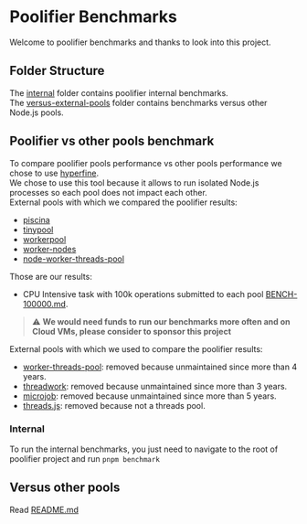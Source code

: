 # Poolifier Benchmarks

Welcome to poolifier benchmarks and thanks to look into this project.

## Folder Structure

The [internal](./internal) folder contains poolifier internal benchmarks.  
The [versus-external-pools](./versus-external-pools) folder contains benchmarks versus other Node.js pools.

## Poolifier vs other pools benchmark

To compare poolifier pools performance vs other pools performance we chose to use [hyperfine](https://github.com/sharkdp/hyperfine).  
We chose to use this tool because it allows to run isolated Node.js processes so each pool does not impact each other.  
External pools with which we compared the poolifier results:

- [piscina](https://github.com/piscinajs/piscina)
- [tinypool](https://github.com/tinylibs/tinypool)
- [workerpool](https://github.com/josdejong/workerpool)
- [worker-nodes](https://github.com/allegro/node-worker-nodes)
- [node-worker-threads-pool](https://github.com/SUCHMOKUO/node-worker-threads-pool)

Those are our results:

- CPU Intensive task with 100k operations submitted to each pool [BENCH-100000.md](./versus-external-pools/BENCH-100000.md).

> :warning: **We would need funds to run our benchmarks more often and on Cloud VMs, please consider to sponsor this project**

External pools with which we used to compare the poolifier results:

<!-- - [node-worker-threads-pool](https://github.com/SUCHMOKUO/node-worker-threads-pool): removed because it does not support dynamic modules import or import outside the worker function. The worker function is expected to be self-contained, which makes it difficult to use in real world application without ugly hacks. -->

- [worker-threads-pool](https://github.com/watson/worker-threads-pool): removed because unmaintained since more than 4 years.
- [threadwork](https://github.com/kevlened/threadwork): removed because unmaintained since more than 3 years.
- [microjob](https://github.com/wilk/microjob): removed because unmaintained since more than 5 years.
- [threads.js](https://github.com/andywer/threads.js/): removed because not a threads pool.

### Internal

To run the internal benchmarks, you just need to navigate to the root of poolifier project and run `pnpm benchmark`

## Versus other pools

Read [README.md](./versus-external-pools/README.md)
